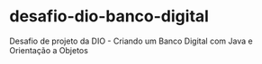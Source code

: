 # desafio-dio-banco-digital
Desafio de projeto da DIO - Criando um Banco Digital com Java e Orientação a Objetos
